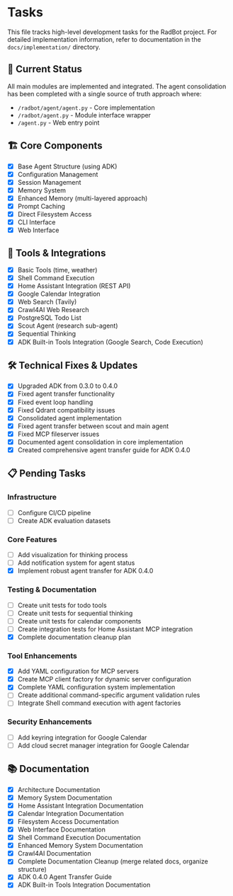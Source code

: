 # Tasks

This file tracks high-level development tasks for the RadBot project. For detailed implementation information, refer to documentation in the `docs/implementation/` directory.

## 🔄 Current Status

All main modules are implemented and integrated. The agent consolidation has been completed with a single source of truth approach where:
- `/radbot/agent/agent.py` - Core implementation 
- `/radbot/agent.py` - Module interface wrapper
- `/agent.py` - Web entry point

## 🏗️ Core Components

- [x] Base Agent Structure (using ADK)
- [x] Configuration Management
- [x] Session Management
- [x] Memory System
- [x] Enhanced Memory (multi-layered approach)
- [x] Prompt Caching
- [x] Direct Filesystem Access
- [x] CLI Interface
- [x] Web Interface

## 🧰 Tools & Integrations

- [x] Basic Tools (time, weather)
- [x] Shell Command Execution
- [x] Home Assistant Integration (REST API)
- [x] Google Calendar Integration
- [x] Web Search (Tavily)
- [x] Crawl4AI Web Research
- [x] PostgreSQL Todo List
- [x] Scout Agent (research sub-agent)
- [x] Sequential Thinking
- [x] ADK Built-in Tools Integration (Google Search, Code Execution)

## 🛠️ Technical Fixes & Updates

- [x] Upgraded ADK from 0.3.0 to 0.4.0
- [x] Fixed agent transfer functionality
- [x] Fixed event loop handling
- [x] Fixed Qdrant compatibility issues
- [x] Consolidated agent implementation
- [x] Fixed agent transfer between scout and main agent
- [x] Fixed MCP fileserver issues
- [x] Documented agent consolidation in core implementation
- [x] Created comprehensive agent transfer guide for ADK 0.4.0

## 📋 Pending Tasks

### Infrastructure
- [ ] Configure CI/CD pipeline
- [ ] Create ADK evaluation datasets

### Core Features
- [ ] Add visualization for thinking process
- [ ] Add notification system for agent status
- [x] Implement robust agent transfer for ADK 0.4.0

### Testing & Documentation
- [ ] Create unit tests for todo tools
- [ ] Create unit tests for sequential thinking
- [ ] Create unit tests for calendar components
- [ ] Create integration tests for Home Assistant MCP integration
- [x] Complete documentation cleanup plan

### Tool Enhancements
- [x] Add YAML configuration for MCP servers
- [x] Create MCP client factory for dynamic server configuration
- [x] Complete YAML configuration system implementation
- [ ] Create additional command-specific argument validation rules
- [ ] Integrate Shell command execution with agent factories

### Security Enhancements
- [ ] Add keyring integration for Google Calendar
- [ ] Add cloud secret manager integration for Google Calendar

## 📚 Documentation

- [x] Architecture Documentation
- [x] Memory System Documentation
- [x] Home Assistant Integration Documentation
- [x] Calendar Integration Documentation
- [x] Filesystem Access Documentation
- [x] Web Interface Documentation
- [x] Shell Command Execution Documentation
- [x] Enhanced Memory System Documentation
- [x] Crawl4AI Documentation
- [x] Complete Documentation Cleanup (merge related docs, organize structure)
- [x] ADK 0.4.0 Agent Transfer Guide
- [x] ADK Built-in Tools Integration Documentation
